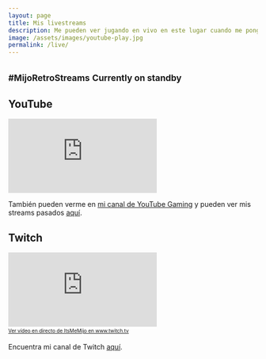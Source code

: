 ```yaml
---
layout: page
title: Mis livestreams
description: Me pueden ver jugando en vivo en este lugar cuando me pongo a streamear.
image: /assets/images/youtube-play.jpg
permalink: /live/
---
```


<h2 class="subtitulo text-center"><small class="text-muted">#MijoRetroStreams</small> <small><span class="badge badge-danger animated infinite flash stream-status">Currently on standby</span></small></h2>

## <i class="fab fa-youtube"></i> YouTube

<div class="embed-responsive embed-responsive-16by9">
  <iframe class="embed-responsive-item" src="https://gaming.youtube.com/embed/live_stream?channel=UCYPxthHLMvx9exdHlqRDIiQ" frameborder="0" allowfullscreen></iframe>
</div>

También pueden verme en [mi canal de YouTube Gaming][1] y pueden ver mis streams pasados [aquí][2].

## <i class="fab fa-twitch"></i> Twitch

<div class="embed-responsive embed-responsive-16by9">
  <iframe src="https://player.twitch.tv/?channel=itsmemijo" frameborder="0" allowfullscreen="true" scrolling="no"></iframe><a href="https://www.twitch.tv/itsmemijo?tt_content=text_link&tt_medium=live_embed" style="padding:2px 0px 4px; display:block; width:345px; font-weight:normal; font-size:10px; text-decoration:underline;">Ver vídeo en directo de ItsMeMijo en www.twitch.tv</a>
</div>

Encuentra mi canal de Twitch [aquí][3].

[1]: https://gaming.youtube.com/LuisCarlosPando
[2]: /live/archivos/
[3]: https://www.twitch.tv/itsmemijo